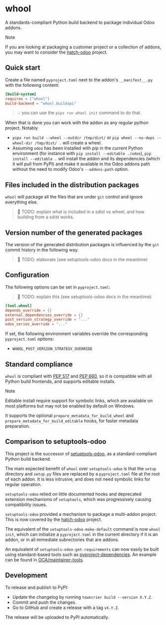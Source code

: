# whool

A standards-compliant Python build backend to package individual Odoo addons.

> [!NOTE]
> If you are looking at packaging a customer project or a collection of addons, you
> may want to consider the [hatch-odoo](https://pypi.org/project/hatch-odoo) project.

## Quick start

Create a file named `pyproject.toml` next to the addon's `__manifest__.py` with the
following content:

```toml
[build-system]
requires = ["whool"]
build-backend = "whool.buildapi"
```

> 💡 you can use the `pipx run whool init` command to do that.

When that is done you can work with the addon as any regular python project. Notably

- `pipx run build --wheel --outdir /tmp/dist/` or
  `pip wheel --no-deps --wheel-dir /tmp/dist/ .` will create a wheel.
- Assuming `odoo` has been installed with pip in the current Python environment (for
  instance with `pip install --editable ./odoo`), `pip install --editable .` will
  install the addon and its dependencies (which it will pull from PyPI) and make it
  available in the Odoo addons path without the need to modify Odoo's `--addons-path`
  option.

## Files included in the distribution packages

`whool` will package all the files that are under `git` control and ignore everything
else.

> 📝 TODO: explain what is included in a sdist vs wheel, and how building from a sdist works.

## Version number of the generated packages

The version of the generated distribution packages is influenced by the `git`
commit history in the following way.

> 📝 TODO: elaborate (see setuptools-odoo docs in the meantime)

## Configuration

The following options can be set in `pyproject.toml`:

> 📝 TODO: explain this (see setuptools-odoo docs in the meantime)

```toml
[tool.whool]
depends_override = {}
external_dependencies_override = {}
post_version_strategy_override = "..."
odoo_series_override = "..."
```

If set, the following environment variables override the corresponding `pyproject.toml`
options:

- `WHOOL_POST_VERSION_STRATEGY_OVERRIDE`


## Standard compliance

`whool` is compliant with [PEP 517](https://peps.python.org/pep-0517/) and [PEP
660](https://peps.python.org/pep-0660/), so it is compatible with all Python build
frontends, and supports editable installs.

> [!NOTE]
> Editable install require support for symbolic links, which are available on most
> platforms but may not be enabled by default on Windows.

It supports the optional `prepare_metadata_for_build_wheel` and
`prepare_metadata_for_build_editable` hooks, for faster metadata preparation.

## Comparison to setuptools-odoo

This project is the successor of
[setuptools-odoo](https://pypi.org/project/setuptools-odoo/), as a standard-compliant
Python build backend.

The main expected benefit of `whool` over `setuptools-odoo` is that the `setup`
directory and `setup.py` files are replaced by a `pyproject.toml` file at the root of
each addon. It is less intrusive, and does not need symbolic links for regular
operation.

`setuptools-odoo` relied on little documented hooks and deprecated extension
mechanisms of `setuptools`, which was progressively causing compatibility issues.

`setuptools-odoo` provided a mechanism to package a multi-addon project. This
is now covered by the [hatch-odoo](https://pypi.org/project/hatch-odoo/) project.

The equivalent of the `setuptools-odoo-make-default` command is now `whool init`, which
can initialize a `pyproject.toml` in the current directory if it is an addon, or in all
immediate subrectories that are addons.

An equivalent of `setuptools-odoo-get-requirements` can now easily be built using
standard-based tools such as [pyproject-dependencies](https://pypi.org/project/pyproject-dependencies).
An example can be found in [OCA/maintainer-tools](https://github.com/OCA/maintainer-tools/blob/master/tools/gen_external_dependencies.py).

## Development

To release and publish to PyPI:

- Update the changelog by running `towncrier build --version X.Y.Z`.
- Commit and push the changes.
- Go to GitHub and create a release with a tag `vX.Y.Z`.

The release will be uploaded to PyPI automatically.
